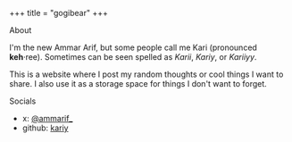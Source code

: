 +++
title = "gogibear"
+++

<div class="section">
<div class="section-title">About</div>

I'm the new Ammar Arif, but some people call me Kari (pronounced **keh**·ree). Sometimes can be seen spelled as *Karii*, *Kariy*, or *Kariiyy*.

This is a website where I post my random thoughts or cool things I want to share. I also use it as a storage space for things I don't want to forget.

</div>

<div class="section">
<div class="section-title">Socials</div>

- x: [@ammarif_](https://x.com/ammarif_)
- github: [kariy](https://github.com/kariy)

</div>
